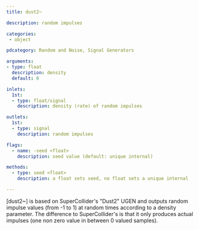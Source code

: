 ```yaml
---
title: dust2~

description: random impulses

categories:
 - object

pdcategory: Random and Noise, Signal Generators

arguments:
- type: float
  description: density
  default: 0

inlets:
  1st:
  - type: float/signal
    description: density (rate) of random impulses

outlets:
  1st:
  - type: signal
    description: random impulses

flags:
  - name: -seed <float>
    description: seed value (default: unique internal)

methods:
  - type: seed <float>
    description: a float sets seed, no float sets a unique internal

---
```


[dust2~] is based on SuperCollider's "Dust2" UGEN and outputs random impulse values (from -1 to 1) at random times according to a density parameter. The difference to SuperCollider's is that it only produces actual impulses (one non zero value in between 0 valued samples).
